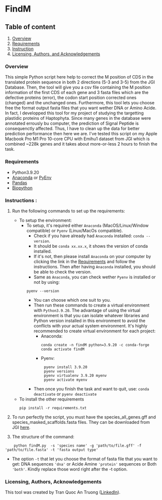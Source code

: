 # FindM

## Table of content
1. [Overview](#motivation)
2. [Requirements](#req)
3. [Instruction](#instruction)
4. [Licensing, Authors, and Acknowledgements](#licensing)


### Overview<a name="motivation"></a>
This simple Python script here help to correct the M position of CDS in the translated protein sequence in both 2 directions (5-3 and 3-5) from the JGI Database. Then, the tool will give you a csv file containing the M position information of the first CDS of each gene and 3 fasta files which are the defective proteins (error), the codon start position corrected ones (changed) and the unchanged ones. Furthermore, this tool lets you choose free the format output fasta files that you want wether DNA or Amino Acide. 
In fact, I developped this tool for my project of studying the targetting plastidic proteins of Haptophyta. Since many genes in the database were annotated errously bu computer, the prediction of Signal Peptide is consequenctly affected. Thus, I have to clean up the data for better prediction performance then here we are. I've tested this script on my Apple Macbook Pro M1 Pro 10-core CPU with Emihu1 dataset from JGI which is combined ~228k genes and it takes about more-or-less 2 hours to finish the task.

### Requirements <a name="req"></a>
- Python3.9.20
- [Anaconda](https://anaconda.org/anaconda/conda) or [PyEnv](https://github.com/pyenv/pyenv)
- [Pandas](https://github.com/pandas-dev/pandas)
- [Biopython](https://github.com/biopython/biopython/tree/master)


### Instructions <a name="instruction"></a>:

1. Run the following commands to set up the requirements:
	- To setup the environment:
 		- To setup, it's required either `Anaconda` (MacOS/Linux/Window compatible) or `Pyenv` (Linux/MacOs compatible).
     		- Check if you have already had `Anaconda` installed:
   			`conda --version`.
      		- It should be `conda xx.xx.x`, it shows the version of conda installed.
        	- If it's not, then please install `Anaconda` on your computer by clicking the link in the [Requirements](#req) and follow the instructions. Then after having `Anaconda` installed, you should be able to check the version.
      		- Same as `Anaconda`, you can check wether `Pyenv` is installed or not by using:
        	```
			pyenv --version
         	```
			- You can choose which one suit to you.
      		- Then run these commands to create a virtual environment with `Python3.9.20`. The advantage of using the virtual environment is that you can isolate whatever libraries and Python version installed in this environment to avoid the conflicts with your actual system environment. It's highly recommended to create virtual environment for each project:
        		- Anaconda:
	              	```
			        conda create -n findM python=3.9.20 -c conda-forge
			        conda activate findM
	               	```
           		- Pyenv:
			```
			        pyenv install 3.9.20
			        pyenv versions
			        pyenv virtualenv 3.9.20 myenv
			        pyenv activate myenv
   			```
     		- Then once you finish the task and want to quit, use: `conda deactivate` or `pyenv deactivate`
    - To install the other requirements
      	``` 	   
        pip install -r requirements.txt
       ```

2. To run perfectly the script, you must have the species_all_genes.gff and species_masked_scaffolds.fasta files. They can be downloaded from JGI [here](https://genome.jgi.doe.gov/portal/pages/dynamicOrganismDownload.jsf?organism=haptophyta).

3. The structure of the command:
```
    python findM.py  -s 'species name' -g 'path/to/file.gff' -f 'path/to/file.fasta' -t 'fasta output type'
```
- The option `-t` that let you choose the format of fasta file that you want to get: DNA sequences `'dna'` or Acide Amine `'protein'` sequences or Both `'both'`. Kindly replace those word right after the -t option. 

### Licensing, Authors, Acknowledgements<a name="licensing"></a>
This tool was created by Tran Quoc An Truong ([LinkedIn](https://www.linkedin.com/in/tran-quoc-an-truong/)).
